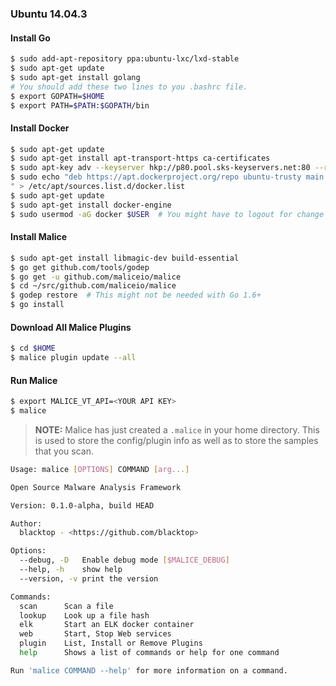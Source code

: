 ### Ubuntu 14.04.3

#### Install Go
```bash
$ sudo add-apt-repository ppa:ubuntu-lxc/lxd-stable
$ sudo apt-get update
$ sudo apt-get install golang
# You should add these two lines to you .bashrc file.
$ export GOPATH=$HOME  
$ export PATH=$PATH:$GOPATH/bin
```
#### Install Docker
```bash
$ sudo apt-get update
$ sudo apt-get install apt-transport-https ca-certificates
$ sudo apt-key adv --keyserver hkp://p80.pool.sks-keyservers.net:80 --recv-keys 58118E89F3A912897C070ADBF76221572C52609D
$ sudo echo "deb https://apt.dockerproject.org/repo ubuntu-trusty main
" > /etc/apt/sources.list.d/docker.list
$ sudo apt-get update
$ sudo apt-get install docker-engine
$ sudo usermod -aG docker $USER  # You might have to logout for change to take effect
```
#### Install Malice
```bash
$ sudo apt-get install libmagic-dev build-essential
$ go get github.com/tools/godep
$ go get -u github.com/maliceio/malice
$ cd ~/src/github.com/maliceio/malice
$ godep restore  # This might not be needed with Go 1.6+
$ go install
```
#### Download All Malice Plugins
```bash
$ cd $HOME
$ malice plugin update --all
```
#### Run Malice
```bash
$ export MALICE_VT_API=<YOUR API KEY>
$ malice
```
> **NOTE:** Malice has just created a `.malice` in your home directory.  This is used to store the config/plugin info as well as to store the samples that you scan.

```bash
Usage: malice [OPTIONS] COMMAND [arg...]

Open Source Malware Analysis Framework

Version: 0.1.0-alpha, build HEAD

Author:
  blacktop - <https://github.com/blacktop>

Options:
  --debug, -D	Enable debug mode [$MALICE_DEBUG]
  --help, -h	show help
  --version, -v	print the version

Commands:
  scan		Scan a file
  lookup	Look up a file hash
  elk		Start an ELK docker container
  web		Start, Stop Web services
  plugin	List, Install or Remove Plugins
  help		Shows a list of commands or help for one command

Run 'malice COMMAND --help' for more information on a command.
```
